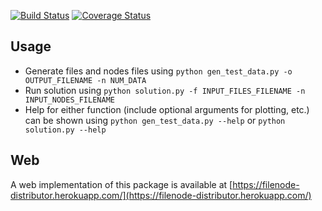 [![Build Status](https://travis-ci.org/montoyjh/postdoc_challenge.svg?branch=master)](https://travis-ci.org/montoyjh/postdoc_challenge)
[![Coverage Status](https://coveralls.io/repos/github/montoyjh/postdoc_challenge/badge.svg?branch=master)](https://coveralls.io/github/montoyjh/postdoc_challenge?branch=master)

## Usage

* Generate files and nodes files using `python gen_test_data.py -o OUTPUT_FILENAME -n NUM_DATA`
* Run solution using `python solution.py -f INPUT_FILES_FILENAME -n INPUT_NODES_FILENAME`
* Help for either function (include optional arguments for plotting, etc.) can be
shown using `python gen_test_data.py --help` or `python solution.py --help`

## Web

A web implementation of this package is available at [https://filenode-distributor.herokuapp.com/](https://filenode-distributor.herokuapp.com/)
